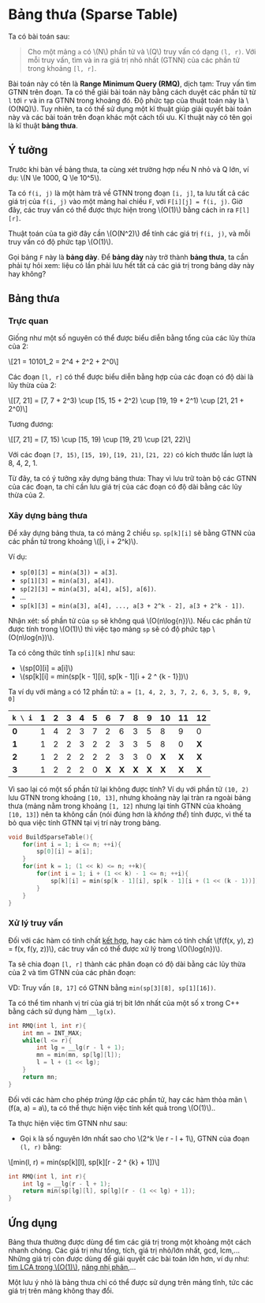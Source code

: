 # Bảng thưa (Sparse Table)

Ta có bài toán sau:

> Cho một mảng `a` có \\(N\\) phần tử và \\(Q\\) truy vấn có dạng `(l, r)`. Với mỗi truy vấn, tìm và in ra giá trị nhỏ nhất (GTNN) của các phần tử trong khoảng `[l, r]`.

Bài toán này có tên là **Range Minimum Query (RMQ)**, dịch tạm: Truy vấn tìm GTNN trên đoạn. Ta có thể giải bài toán này bằng cách duyệt các phần tử từ `l` tới `r` và in ra GTNN trong khoảng đó. Độ phức tạp của thuật toán này là \\(O(NQ)\\). Tuy nhiên, ta có thể sử dụng một kĩ thuật giúp giải quyết bài toán này và các bài toán trên đoạn khác một cách tối ưu. Kĩ thuật này có tên gọi là kĩ thuật **bảng thưa**.

## Ý tưởng

Trước khi bàn về bảng thưa, ta cùng xét trường hợp nếu N nhỏ và Q lớn, ví dụ: \\(N \le 1000, Q \le 10^5\\). 

Ta có `f(i, j)` là một hàm trả về GTNN trong đoạn `[i, j]`, ta lưu tất cả các giá trị của `f(i, j)` vào một mảng hai chiều `F`, với `F[i][j] = f(i, j)`. Giờ đây, các truy vấn có thể được thực hiện trong \\(O(1)\\) bằng cách in ra `F[l][r]`. 

Thuật toán của ta giờ đây cần \\(O(N^2)\\) để tính các giá trị `f(i, j)`, và mỗi truy vấn có độ phức tạp \\(O(1)\\).

Gọi bảng `F` này là **bảng dày**. Để **bảng dày** này trở thành **bảng thưa**, ta cần phải tự hỏi xem: liệu có lần phải lưu hết tất cả các giá trị trong bảng dày này hay không?

## Bảng thưa

### Trực quan

Giống như một số nguyên có thể được biểu diễn bằng tổng của các lũy thừa của 2:

\\[21 = 10101_2 = 2^4 + 2^2 + 2^0\\]

Các đoạn `[l, r]` có thể được biểu diễn bằng hợp của các đoạn có độ dài là lũy thừa của 2:

\\[[7, 21] = [7, 7 + 2^3) \cup [15, 15 + 2^2) \cup [19, 19 + 2^1) \cup [21, 21 + 2^0)\\]

Tương đương:

\\[[7, 21] = [7, 15) \cup [15, 19) \cup [19, 21) \cup [21, 22)\\]

Với các đoạn `[7, 15)`, `[15, 19)`, `[19, 21)`, `[21, 22)` có kích thước lần lượt là 8, 4, 2, 1.

Từ đây, ta có ý tưởng xây dựng bảng thưa: Thay vì lưu trữ toàn bộ các GTNN của các đoạn, ta chỉ cần lưu giá trị của các đoạn có độ dài bằng các lũy thừa của 2.

### Xây dựng bảng thưa

Để xây dựng bảng thưa, ta có mảng 2 chiều `sp`. `sp[k][i]` sẽ bằng GTNN của các phần tử trong khoảng \\([i, i + 2^k)\\). 

Ví dụ: 
- `sp[0][3] = min(a[3]) = a[3]`.
- `sp[1][3] = min(a[3], a[4])`.
- `sp[2][3] = min(a[3], a[4], a[5], a[6])`.
- ...
- `sp[k][3] = min(a[3], a[4], ..., a[3 + 2^k - 2], a[3 + 2^k - 1])`.

Nhận xét: số phần tử của `sp` sẽ không quá \\(O(n\log{n})\\). Nếu các phần tử được tính trong \\(O(1)\\) thì việc tạo mảng `sp` sẽ có độ phức tạp \\(O(n\log{n})\\).

Ta có công thức tính `sp[i][k]` như sau: 
- \\(sp[0][i] = a[i]\\)
- \\(sp[k][i] = min(sp[k - 1][i], sp[k - 1][i + 2 ^ {k - 1}])\\)

Ta ví dụ với mảng `a` có 12 phần tử: `a = [1, 4, 2, 3, 7, 2, 6, 3, 5, 8, 9, 0]`

|`k \ i`|1|2|3|4|5|6|7|8|9|10|11|12|
|---|---|---|---|---|---|---|---|---|---|---|---|---|
|**0**|1|4|2|3|7|2|6|3|5|8|9|0|
|**1**|1|2|2|3|2|2|3|3|5|8|0|**X**|
|**2**|1|2|2|2|2|2|3|3|0|**X**|**X**|**X**|
|**3**|1|2|2|2|0|**X**|**X**|**X**|**X**|**X**|**X**|**X**|

Vì sao lại có một số phần tử lại không được tính? Ví dụ với phần tử `(10, 2)` lưu GTNN trong khoảng `[10, 13]`, nhưng khoảng này lại tràn ra ngoài bảng thưa (mảng nằm trong khoảng `[1, 12]` nhưng lại tính GTNN của khoảng `[10, 13]`) nên ta không cần (nói đúng hơn là *không thể*) tính được, vì thế ta bỏ qua việc tính GTNN tại vị trí này trong bảng.

```C++
void BuildSparseTable(){
	for(int i = 1; i <= n; ++i){
		sp[0][i] = a[i];
	}
	for(int k = 1; (1 << k) <= n; ++k){
		for(int i = 1; i + (1 << k) - 1 <= n; ++i){
			sp[k][i] = min(sp[k - 1][i], sp[k - 1][i + (1 << (k - 1))]);
		}
	}
}
```

### Xử lý truy vấn

Đối với các hàm có tính chất [kết hợp](https://vi.wikipedia.org/wiki/T%C3%ADnh_k%E1%BA%BFt_h%E1%BB%A3p), hay các hàm có tính chất \\(f(f(x, y), z) = f(x, f(y, z))\\), các truy vấn có thể được xử lý trong \\(O(\log{n})\\).

Ta sẽ chia đoạn `[l, r]` thành các phân đoạn có độ dài bằng các lũy thừa của 2 và tìm GTNN của các phân đoạn:

VD: Truy vấn `[8, 17]` có GTNN bằng `min(sp[3][8], sp[1][16])`.

Ta có thể tìm nhanh vị trí của giá trị bit lớn nhất của một số x trong C++ bằng cách sử dụng hàm `__lg(x)`.

```C++
int RMQ(int l, int r){
	int mn = INT_MAX;
	while(l <= r){
		int lg = __lg(r - l + 1);
		mn = min(mn, sp[lg][l]);
		l = l + (1 << lg);
	}
	return mn;
}
```

Đối với các hàm cho phép *trùng lặp* các phần tử, hay các hàm thỏa mãn \\(f(a, a) = a\\), ta có thể thực hiện việc tính kết quả trong \\(O(1)\\)..

Ta thực hiện việc tìm GTNN như sau:
- Gọi `k` là số nguyên lớn nhất sao cho \\(2^k \le r - l + 1\\), GTNN của đoạn `(l, r)` bằng:

\\[min(l, r) = min(sp[k][l], sp[k][r - 2 ^ {k} + 1])\\]

```C++
int RMQ(int l, int r){
	int lg = __lg(r - l + 1);
	return min(sp[lg][l], sp[lg][r - (1 << lg) + 1]);
}
```

## Ứng dụng

Bảng thưa thường được dùng để tìm các giá trị trong một khoảng một cách nhanh chóng. Các giá trị như tổng, tích, giá trị nhỏ/lớn nhất, gcd, lcm,... Những giá trị còn được dùng để giải quyết các bài toán lớn hơn, ví dụ như: [tìm LCA trong \\(O(1)\\)](../graph-theory/lca-rmq.md), [nâng nhị phân](../graph-theory/binary-lifting.md),...

Một lưu ý nhỏ là bảng thưa chỉ có thể được sử dụng trên mảng tĩnh, tức các giá trị trên mảng không thay đổi. 